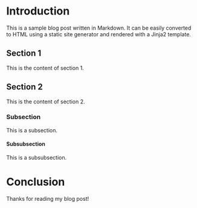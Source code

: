 
# Introduction

This is a sample blog post written in Markdown. It can be easily converted to HTML using a static site generator and rendered with a Jinja2 template.

## Section 1

This is the content of section 1.

## Section 2

This is the content of section 2.

### Subsection

This is a subsection.

#### Subsubsection

This is a subsubsection.

# Conclusion

Thanks for reading my blog post!
